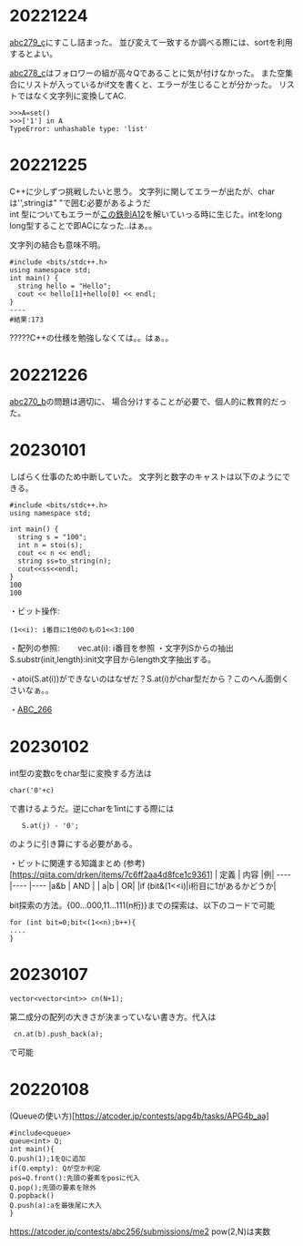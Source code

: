# 20221224  
[abc279_c](https://atcoder.jp/contests/abc279/tasks/abc279_c)にすこし詰まった。
並び変えて一致するか調べる際には、sortを利用するとよい。

[abc278_c](https://atcoder.jp/contests/abc278/tasks/abc278_c)はフォロワーの組が高々Qであることに気が付けなかった。
また空集合にリストが入っているかif文を書くと、エラーが生じることが分かった。
リストではなく文字列に変換してAC.
~~~  
>>>A=set()
>>>['1'] in A 
TypeError: unhashable type: 'list'
~~~  


# 20221225   
C++に少しずつ挑戦したいと思う。
文字列に関してエラーが出たが、charは'',stringは" "で囲む必要があるようだ  
int 型についてもエラーが[この鉄則A12](https://atcoder.jp/contests/tessoku-book/tasks/tessoku_book_l)を解いていっる時に生じた。intをlong long型することで即ACになった..はぁ。。

文字列の結合も意味不明。
~~~
#include <bits/stdc++.h>
using namespace std;
int main() {
  string hello = "Hello";
  cout << hello[1]+hello[0] << endl;
}
----
#結果:173
~~~
?????C++の仕様を勉強しなくては。。はぁ。。

# 20221226  
[abc270_b](https://atcoder.jp/contests/abc270/tasks/abc270_b)の問題は適切に、
場合分けすることが必要で、個人的に教育的だった。


# 20230101  
しばらく仕事のため中断していた。
文字列と数字のキャストは以下のようにできる。
~~~
#include <bits/stdc++.h>
using namespace std;
 
int main() {
  string s = "100";
  int n = stoi(s);
  cout << n << endl;
  string ss=to_string(n);
  cout<<ss<<endl;
}
100
100
~~~  
・ビット操作:  
~~~
(1<<i): i番目に1他0のもの1<<3:100  
~~~

・配列の参照:　　
vec.at(i): i番目を参照
・文字列Sからの抽出
S.substr(init,length):init文字目からlength文字抽出する。

・atoi(S.at(i))ができないのはなぜだ？S.at(i)がchar型だから？このへん面倒くさいなぁ。。


・[ABC_266](https://atcoder.jp/contests/abc266/tasks/abc266_b)  

# 20230102  
int型の変数cをchar型に変換する方法は
~~~
char('0'+c)
~~~
で書けるようだ。逆にcharを1intにする際には
~~~
   S.at(j) - '0';
~~~
のように引き算にする必要がある。


・ビットに関連する知識まとめ  (参考)[https://qiita.com/drken/items/7c6ff2aa4d8fce1c9361]
| 定義 | 内容 |例|
----|---- |----
|a&b  | AND | 
| a|b | OR|
|if (bit&(1<<i)|i桁目に1があるかどうか|

bit探索の方法。{00...000,11...111(n桁)}までの探索は、以下のコードで可能
~~~
for (int bit=0;bit<(1<<n);b++){
....
}
~~~

# 20230107  
 ~~~
 vector<vector<int>> cn(N+1);
 ~~~
 第二成分の配列の大きさが決まっていない書き方。代入は
 ~~~
  cn.at(b).push_back(a);
 ~~~
 で可能
 
 
 
# 20220108   
(Queueの使い方)[https://atcoder.jp/contests/apg4b/tasks/APG4b_aa]
~~~
#include<queue>
queue<int> Q;
int main(){
Q.push(1);1をQに追加
if(Q.empty): Qが空か判定
pos=Q.front():先頭の要素をposに代入
Q.pop();先頭の要素を除外
Q.popback()
Q.push(a):aを最後尾に大入
}
~~~
https://atcoder.jp/contests/abc256/submissions/me2
pow(2,N)は実数
 
